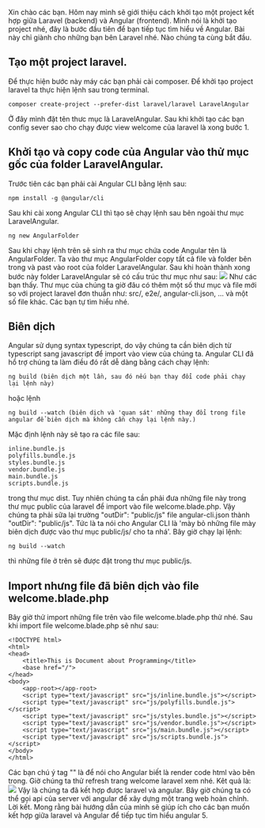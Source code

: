 Xin chào các bạn. Hôm nay mình sẽ giới thiệu cách khởi tạo một project kết hợp giữa Laravel (backend) và Angular (frontend). Mình nói là khởi tạo project nhé, đây là bước đầu tiên để bạn tiếp tục tìm hiểu về Angular. Bài này chỉ giành cho những bạn bên Laravel nhé. Nào chúng ta cùng bắt đầu.
##  Tạo một project laravel.
Để thực hiện bước này máy các bạn phải cài composer. Để khởi tạo project laravel ta thực hiện lệnh sau trong terminal.
```
composer create-project --prefer-dist laravel/laravel LaravelAngular
```
 Ở đây mình đặt tên thưc mục là LaravelAngular. Sau khi khởi tạo các bạn config sever sao cho chạy được view welcome của laravel là xong bước 1.
##  Khởi tạo và copy code của Angular vào thử mục gốc của folder LaravelAngular.
Trước tiên các bạn phải cài Angular CLI bằng lệnh sau:
```
npm install -g @angular/cli
```
Sau khi cài xong Angular CLI thì tạo sẽ chạy lệnh sau bên ngoài thư mục LaravelAngular.
```
ng new AngularFolder
```
Sau khi chạy lệnh trên sẽ sinh ra thư mục chứa code Angular tên là AngularFolder.
Ta vào  thư mục AngularFolder copy tất cả file và folder bên trong và past vào root của folder LaravelAngular. Sau khi hoàn thành xong bước này folder LaravelAngular sẽ có cấu trúc thư mục như sau:
![](https://images.viblo.asia/8fe26253-956f-457d-bf0b-bca58ffbf483.png)
Như các bạn thấy. Thư mục của chúng ta giờ đâu có thêm một số thư mục và file mới so với project laravel đơn thuần như: src/, e2e/, angular-cli.json, ... và một số file khác. Các bạn tự tìm hiểu nhé.
##  Biên dịch
Angular sử dụng syntax typescript, do vậy chúng ta cần biên dịch từ typescript sang javascript để import vào view của chúng ta. Angular CLI đã hổ trợ chúng ta làm điều đó rất dễ dàng bằng cách chạy lệnh:
```
ng build (biên dịch một lần, sau đó nếu bạn thay đổi code phải chạy lại lệnh này)
```
hoặc lệnh
```
ng build --watch (biên dịch và 'quan sát' những thay đổi trong file angular để biên dịch mà không cần chạy lại lệnh này.)
```
Mặc định lệnh này sẽ tạo ra các file sau: 
```
inline.bundle.js
polyfills.bundle.js
styles.bundle.js
vendor.bundle.js
main.bundle.js
scripts.bundle.js
```
trong thư mục dist. Tuy nhiên chúng ta cần phải đưa những file này trong thư mục public của laravel để import vào file welcome.blade.php. Vậy chúng ta phải sữa lại trường "outDir": "public/js"  file angular-cli.json thành "outDir": "public/js". Tức là ta nói cho Angular CLI là 'mày bỏ những file mày biên dịch được vào thư mục public/js/ cho ta nhá'. Bây giờ chạy lại lệnh: 
```
ng build --watch
```
thì những file ở trên sẽ được đặt trong thư mục public/js.
##  Import nhưng file đã biên dịch vào file welcome.blade.php
Bây giờ thử import những file trên vào file welcome.blade.php thử nhé. Sau khi import file welcome.blade.php sẽ như sau:
```
<!DOCTYPE html>
<html>
<head>
    <title>This is Document about Programming</title>
    <base href="/">
</head>
<body>
    <app-root></app-root>
    <script type="text/javascript" src="js/inline.bundle.js"></script>
    <script type="text/javascript" src="js/polyfills.bundle.js"></script>
    <script type="text/javascript" src="js/styles.bundle.js"></script>
    <script type="text/javascript" src="js/vendor.bundle.js"></script>
    <script type="text/javascript" src="js/main.bundle.js"></script>
    <script type="text/javascript" src="js/scripts.bundle.js"></script>
</body>
</html>
```

Các bạn chú ý tag "<app-root></app-root>" là để nói cho Angular biết là render code html vào bên trong.
Giờ chúng ta thử refresh trang welcome laravel  xem  nhé.
Kêt quả là:
![](https://images.viblo.asia/71cefaae-cee7-4cac-9b1c-d4128bf3a33e.png)
Vậy là chúng ta đã kết hợp được laravel và angular. Bây giờ chúng ta có thể gọi api của server với angular để xây dựng một trang web hoàn chỉnh.
Lời kết.
Mong rằng bài hướng dẫn của mình sẽ giúp ích cho các bạn muốn kết hợp giữa laravel và Angular để tiếp tục tìm hiểu angular 5.